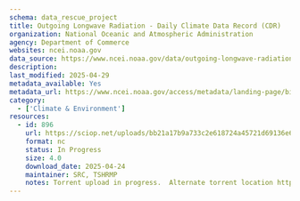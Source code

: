 ```yaml
---
schema: data_rescue_project 
title: Outgoing Longwave Radiation - Daily Climate Data Record (CDR)
organization: National Oceanic and Atmospheric Administration
agency: Department of Commerce
websites: ncei.noaa.gov
data_source: https://www.ncei.noaa.gov/data/outgoing-longwave-radiation-daily/
description: 
last_modified: 2025-04-29
metadata_available: Yes
metadata_url: https://www.ncei.noaa.gov/access/metadata/landing-page/bin/iso?id=gov.noaa.ncdc:C00875
category:
  - ['Climate & Environment'] 
resources:
  - id: 896
    url: https://sciop.net/uploads/bb21a17b9a733c2e618724a45721d69136e6d8b6
    format: nc
    status: In Progress
    size: 4.0
    download_date: 2025-04-24
    maintainer: SRC, TSHRMP
    notes: Torrent upload in progress.  Alternate torrent location https//academictorrents.com/details/bb21a17b9a733c2e618724a45721d69136e6d8b6
---
```

